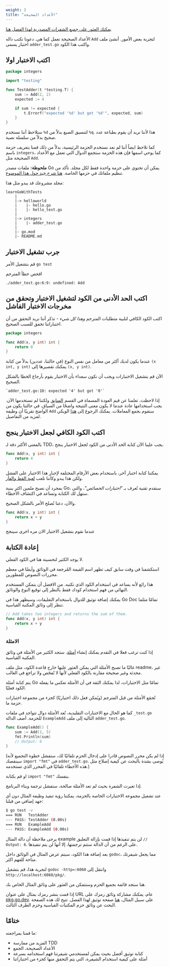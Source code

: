```yaml
---
weight: 3
title: "الأعداد الصحيحة"
---
```


[يمكنك العثور على جميع الشفرات المصدرية لهذا الفصل هنا](https://github.com/quii/learn-go-with-tests/tree/main/integers)

الأعداد الصحيحة تعمل كما هي. دعونا نكتب داله `Add` لتجربة بعض الأمور. أنشئ ملف اختبار يسمى `adder_test.go` واكتب هذا الكود.

## اكتب الاختبار اولا

```go {filename="adder_test.go"}
package integers

import "testing"

func TestAdder(t *testing.T) {
	sum := Add(2, 2)
	expected := 4

	if sum != expected {
		t.Errorf("expected '%d' but got '%d'", expected, sum)
	}
}
```

ستلاحظ أننا نستخدم `%d` لتنسيق الصيغ بدلاً من `%q`. هذا لأننا نريد أن يقوم بطباعة عدد صحيح بدلاً من سلسلة نصية.

كما تلاحظ ايضاً أننا لم نعد نستخدم الحزمة الرئيسية، بدلاً من ذلك قمنا بتعريف حزمة باسم `integers`، كما يوحي اسمها فإن هذه الحزمة ستجمع الدوال التي تعمل مع الأعداد الصحيحة مثل `Add`.

**ملحوظة:** ملفات مصدر Go يمكن أن تحتوي على حزمة واحدة فقط لكل مجلد. تأكد من تنظيم ملفاتك في حزمها الخاصة. [هنا شرح جيد حول هذا الموضوع](https://dave.cheney.net/2014/12/01/five-suggestions-for-setting-up-a-go-project).

مجلد مشروعك قد يبدو مثل هذا:

```text
learnGoWithTests
    |
    |-> helloworld
    |    |- hello.go
    |    |- hello_test.go
    |
    |-> integers
    |    |- adder_test.go
    |
    |- go.mod
    |- README.md
```

## جرب تشغيل الاختبار

قم بتشغيل الأمر `go test`

افحص خطأ المترجم

```text {filename="terminal"}
./adder_test.go:6:9: undefined: Add
```

## اكتب الحد الأدنى من الكود لتشغيل الاختبار وتحقق من مخرجات الاختبار الفاشل

اكتب الكود الكافي لتلبية متطلبات المترجم _وهذا كل شيء_ - تذكر أننا نريد التحقق من أن اختباراتنا تخفق للسبب الصحيح.


```go {filename="adder.go"}
package integers

func Add(x, y int) int {
	return 0
}
```

عندما يكون لديك أكثر من معامل من نفس النوع (في حالتنا، عددين) بدلاً من كتابة `(x int, y int)` يمكنك تقصيرها إلى `(x, y int)`.

الآن قم بتشغيل الاختبارات ويجب أن نكون سعداء بأن الاختبار يقوم بأرجاع الخطا بالشكل الصحيح.

```text {filename="terminal"}
`adder_test.go:10: expected '4' but got '0'`
```

إذا لاحظت، تعلمنا عن قيم العودة المسماة في القسم [السابق](../hello-world#آخر-اعادة-كتابة) ولكننا لم نستخدمها الآن. يجب استخدامها عادة عندما لا يكون معنى النتيجة واضحًا من السياق، في حالتنا يكون من الواضح تقريبًا أن وظيفة `Add` ستقوم بجمع المعاملات. يمكنك الرجوع إلى [هذا](https://go.dev/wiki/CodeReviewComments#named-result-parameters) الويكي لمزيد من التفاصيل.

## اكتب الكود الكافي لجعل الاختبار ينجح

بالمعنى الأكثر دقة لـ TDD، يجب علينا الآن كتابة الحد الأدنى من الكود لجعل الاختبار ينجح.

```go {filename="adder.go"}
func Add(x, y int) int {
	return 4
}
```


يمكننا كتابة اختبار آخر، باستخدام بعض الأرقام المختلفة لإجبار هذا الاختبار على الفشل ولكن هذا يبدو وكأننا نلعب [لعبة القط والفأر](https://en.m.wikipedia.org/wiki/Cat_and_mouse).

بمجرد أن نصبح ملمين اكثر ببنية Go، سنقدم تقنية تُعرف بـ _"اختبارات الخصائص"_، والتي ستهل لك الكتابة وتساعد في اكتشاف الأخطاء.

والآن، دعنا نُصلح الأمر بالشكل الصحيح.

```go {filename="adder.go"}
func Add(x, y int) int {
	return x + y
}
```

عندما نقوم بتشغيل الاختبار الان مره اخرى سينجح

## إعادة الكتابة

لا يوجد الكثير لتحسينة هنا في الكود الفعلي.

استكشفنا في وقت سابق كيف تظهر اسم القيمة المُرجعة في الوثائق وأيضًا في معظم محررات النصوص للمطورين.

هذا رائع لأنه يساعد في استخدام الكود الذي تكتبه. من الافضل أن يتمكن المستخدم النهائي من فهم استخدام كودك فقط بالنظر إلى توقيع النوع والوثائق.

يمكنك إضافة توثيق للدوال باستخدام التعليقات، وسيظهر هذا في Go Doc تمامًا مثلما تنظر إلى وثائق المكتبة القياسية.

```go {filename="adder.go"}
// Add takes two integers and returns the sum of them.
func Add(x, y int) int {
	return x + y
}
```

### الامثلة

إذا كنت ترغب فعلا في التقدم يمكنك إنشاء [أمثلة](https://blog.golang.org/examples). ستجد الكثير من الأمثلة في وثائق المكتبة القياسية.

غالبًا ما تصبح الأمثلة التي يمكن العثور عليها خارج قاعدة الكود، مثل ملف readme، غير محدثة وغير صحيحة مقارنة بالكود الفعلي لأنها لا تُفحَص ولا تراجع في الغالب.

يتم كتابة أمثلة Go تمامًا مثل الاختبارات، لذا يمكنك الثقة في أن الأمثلة تعكس ما يفعله الكود فعليًا.

تُجمَع الأمثلة من قبل المترجم (ويُمكن فعل ذلك اختياريًا) كجزء من مجموعة اختبارات حزمة ما.

كما هو الحال مع الاختبارات التقليدية، تُعد الأمثلة دوال تتواجد في ملفات `_test.go` للحزمة. أضف الدالة `ExampleAdd` التالية إلى ملف `adder_test.go`.

```go {filename="adder_test.go"}
func ExampleAdd() {
	sum := Add(1, 5)
	fmt.Println(sum)
	// Output: 6
}
```

(إذا لم يكن محرر النصوص قادرا على إدخال الحزم تلقائيًا لك، ستفشل خطوة التجميع لأنه سينقصك `import "fmt"` في `adder_test.go`. يُوصى بشدة بالبحث عن كيفية إصلاح مثل هذه الأخطاء تلقائيًا في المحرر الذي تستخدمه.)

او قم بكتابة `import "fmt"` بنفسك.

إذا تغيرت الشفرة بحيث لم تعد الأمثلة صالحة، ستفشل ترجمة وبناء البرنامج.

عند تشغيل مجموعة الاختبارات الخاصة بالحزمة، يمكننا رؤية تنفيذ وظيفة المثال دون أي جهد إضافي من قبلنا:

```bash {filename="terminal"}
$ go test -v
=== RUN   TestAdder
--- PASS: TestAdder (0.00s)
=== RUN   ExampleAdd
--- PASS: ExampleAdd (0.00s)
```

يرجى ملاحظة أن دالة المثال example لن يتم تنفيذها إذا قمت بإزالة التعليق `// Output: 6`. على الرغم من أن الدالة ستتم ترجمتها، إلا أنها لن يتم تنفيذها.

بعد إضافة هذا الكود، سيتم عرض المثال في الوثائق داخل `godoc`، مما يجعل شيفرتك متاحة للفهم اكثر.

لتجربة هذا، قم بتشغيل `godoc -http=:6060` وانتقل إلى `http://localhost:6060/pkg/`.

هنا ستجد قائمة بجميع الحزم وستتمكن من العثور على وثائق المثال الخاص بك.

إذا قمت بنشر رمزك بمثال على عنوان URL عام، يمكنك مشاركة وثائق رمزك على [pkg.go.dev](https://pkg.go.dev/). على سبيل المثال، [هنا](https://pkg.go.dev/github.com/quii/learn-go-with-tests/integers/v2) صفحة توثيق لهذا الفصل. تتيح لك هذه الصفحة البحث عن وثائق حزم المكتبات القياسية وحزم الطرف الثالث.


## ختامًا

ما قمنا بمراجعته:

*   المزيد من ممارسة TDD
*   الأعداد الصحيحة، الجمع
*   كتابة توثيق أفضل بحيث يمكن لمستخدمي شيفرتنا فهم استخدامه بسرعة
*   أمثلة على كيفية استخدام الشيفرة، التي يتم التحقق منها كجزء من اختباراتنا
